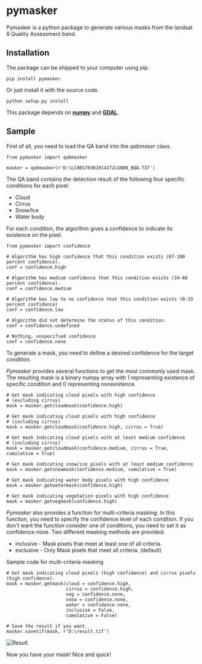 # pymasker

Pymasker is a python package to generate various masks from the landsat 8 Quality Assessment band.

## Installation

The package can be shipped to your computer using pip.

	pip install pymasker

Or just install it with the source code.

	python setup.py install

This package depends on [**numpy**](http://www.numpy.org/) and [**GDAL**](https://pypi.python.org/pypi/GDAL/).

## Sample

First of all, you need to load the QA band into the *qabmaser* class.

	from pymasker import qabmasker

	masker = qabmasker(r'D:\LC80170302014272LGN00_BQA.TIF')

The QA band contains the detection result of the following four specific conditions for each pixel:

* Cloud
* Cirrus
* Snow/Ice
* Water body

For each condition, the algorithm gives a confidence to indicate its existence on the pixel.

	from pymasker import confidence

	# Algorithm has high confidence that this condition exists (67-100 percent confidence).
	conf = confidence.high

	# Algorithm has medium confidence that this condition exists (34-66 percent confidence).
	conf = confidence.medium

	# Algorithm has low to no confidence that this condition exists (0-33 percent confidence)
	conf = confidence.low

	# Algorithm did not determine the status of this condition.
	conf = confidence.undefined

	# Nothing, unspecified confidence
	conf = confidence.none

To generate a mask, you need to define a desired confidence for the target condition. 

*Pymasker* provides several functions to get the most commonly used mask. The resulting mask is a binary numpy array with 1 representing existence of specific condition and 0 representing nonexistence.

	# Get mask indicating cloud pixels with high confidence 
	# (excluding cirrus)
	mask = masker.getcloudmask(confidence.high)

	# Get mask indicating cloud pixels with high confidence 
	# (including cirrus)
	mask = masker.getcloudmask(confidence.high, cirrus = True)

	# Get mask indicating cloud pixels with at least medium confidence 
	# (including cirrus)
	mask = masker.getcloudmask(confidence.medium, cirrus = True, cumulative = True)

	# Get mask indicating snow/ice pixels with at least medium confidence
	mask = masker.getsnowmask(confidence.medium, cumulative = True)

	# Get mask indicating water body pixels with high confidence
	mask = masker.getwatermask(confidence.high)

	# Get mask indicating vegetation pixels with high confidence
	mask = masker.getvegmask(confidence.high)

*Pymasker* also provides a function for multi-criteria masking. In this function, you need to specify the confidence level of each condition. If you don't want the function consider one of conditions, you need to set it as confidence.none. Two different masking methods are provided:

* inclusive	-	Mask pixels that meet at least one of all criteria.
* exclusive -	Only Mask pixels that meet all criteria. (default)

Sample code for multi-criteria masking

	# Get mask indicating cloud pixels (high confidence) and cirrus pixels (high confidence).
	mask = masker.getmask(cloud = confidence.high,
						  cirrus = confidence.high,
						  veg = confidence.none,
						  snow = confidence.none,
						  water = confidence.none,
						  inclusive = False,
						  cumulative = False)

	# Save the result if you want.
	masker.savetif(mask, r'D:\result.tif')

![Result](http://haoliangyu.net/images/GIS/masking-pymasker/maskresult.png)

Now you have your mask! Nice and quick!
